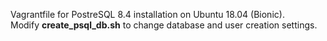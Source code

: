 Vagrantfile for PostreSQL 8.4 installation on Ubuntu 18.04 (Bionic).<br />
Modify **create_psql_db.sh** to change database and user creation settings.